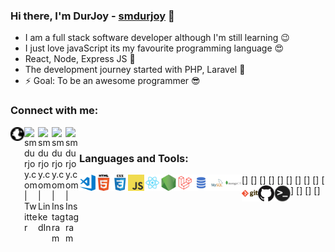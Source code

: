 ### Hi there, I'm DurJoy - [smdurjoy][website] 👋

- I am a full stack software developer although I'm still learning 😉
- I just love javaScript its my favourite programming language 😍
- React, Node, Express JS 💪
- The development journey started with PHP, Laravel 🥰
- ⚡  Goal:  To be an awesome programmer 😎

### Connect with me:

[<img align="left" alt="smdurjoy.com" width="22px" src="https://raw.githubusercontent.com/iconic/open-iconic/master/svg/globe.svg" />][website]
[<img align="left" alt="smdurjoy.com | Twitter" width="22px" src="https://cdn.jsdelivr.net/npm/simple-icons@v3/icons/twitter.svg" />][twitter]
[<img align="left" alt="smdurjoy.com | LinkedIn" width="22px" src="https://cdn.jsdelivr.net/npm/simple-icons@v3/icons/linkedin.svg" />][linkedin]
[<img align="left" alt="smdurjoy.com | Instagram" width="22px" src="https://cdn.jsdelivr.net/npm/simple-icons@v3/icons/facebook.svg" />][facebook]
[<img align="left" alt="smdurjoy.com | Instagram" width="22px" src="https://cdn.jsdelivr.net/npm/simple-icons@v3/icons/instagram.svg" />][instagram]

<br />

### Languages and Tools:

[<img align="left" alt="Visual Studio Code" width="26px" src="https://raw.githubusercontent.com/github/explore/80688e429a7d4ef2fca1e82350fe8e3517d3494d/topics/visual-studio-code/visual-studio-code.png" />]
[<img align="left" alt="HTML5" width="26px" src="https://raw.githubusercontent.com/github/explore/80688e429a7d4ef2fca1e82350fe8e3517d3494d/topics/html/html.png" />]
[<img align="left" alt="CSS3" width="26px" src="https://raw.githubusercontent.com/github/explore/80688e429a7d4ef2fca1e82350fe8e3517d3494d/topics/css/css.png" />]
[<img align="left" alt="JavaScript" width="26px" src="https://raw.githubusercontent.com/github/explore/80688e429a7d4ef2fca1e82350fe8e3517d3494d/topics/javascript/javascript.png" />]
[<img align="left" alt="React" width="26px" src="https://raw.githubusercontent.com/github/explore/80688e429a7d4ef2fca1e82350fe8e3517d3494d/topics/react/react.png" />]
[<img align="left" alt="Node.js" width="26px" src="https://raw.githubusercontent.com/github/explore/80688e429a7d4ef2fca1e82350fe8e3517d3494d/topics/nodejs/nodejs.png" />]
[<img align="left" alt="Laravel" width="26px" src="https://raw.githubusercontent.com/github/explore/80688e429a7d4ef2fca1e82350fe8e3517d3494d/topics/laravel/laravel.png" />]
[<img align="left" alt="SQL" width="26px" src="https://raw.githubusercontent.com/github/explore/80688e429a7d4ef2fca1e82350fe8e3517d3494d/topics/sql/sql.png" />]
[<img align="left" alt="MySQL" width="26px" src="https://raw.githubusercontent.com/github/explore/80688e429a7d4ef2fca1e82350fe8e3517d3494d/topics/mysql/mysql.png" />]
[<img align="left" alt="MongoDB" width="26px" src="https://raw.githubusercontent.com/github/explore/80688e429a7d4ef2fca1e82350fe8e3517d3494d/topics/mongodb/mongodb.png" />]
[<img align="left" alt="Git" width="26px" src="https://raw.githubusercontent.com/github/explore/80688e429a7d4ef2fca1e82350fe8e3517d3494d/topics/git/git.png" />]
[<img align="left" alt="GitHub" width="26px" src="https://raw.githubusercontent.com/github/explore/78df643247d429f6cc873026c0622819ad797942/topics/github/github.png" />]
[<img align="left" alt="Terminal" width="26px" src="https://raw.githubusercontent.com/github/explore/80688e429a7d4ef2fca1e82350fe8e3517d3494d/topics/terminal/terminal.png" />]

[website]: https://smdurjoy.com
[twitter]: https://twitter.com/smdurjoy96
[linkedin]: https://www.linkedin.com/in/smdurjoy
[facebook]: https://www.facebook.com/djdurjoy96
[instagram]: https://www.instagram.com/smdurjoy96
